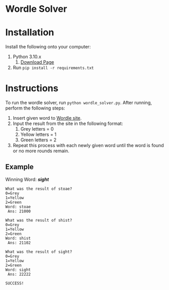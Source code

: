 # Wordle Solver

# Installation
Install the following onto your computer:
1. Python 3.10.x
   1. [Download Page](https://www.python.org/downloads/)
2. Run ```pip install -r requirements.txt```

# Instructions
To run the wordle solver, run ```python wordle_solver.py```. After running, perform the following steps:

1. Insert given word to [Wordle site](https://www.powerlanguage.co.uk/wordle/).
2. Input the result from the site in the following format:
   1. Grey letters = 0
   2. Yellow letters = 1
   3. Green letters = 2
3. Repeat this process with each newly given word until the word is found or no more rounds remain.

## Example
Winning Word: ***sight***
```commandline
What was the result of stoae?
0=Grey
1=Yellow
2=Green
Word: stoae
 Ans: 21000

What was the result of shist?
0=Grey
1=Yellow
2=Green
Word: shist
 Ans: 21102

What was the result of sight?
0=Grey
1=Yellow
2=Green
Word: sight
 Ans: 22222

SUCCESS!
```